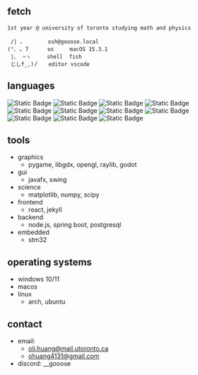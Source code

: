 ## fetch
```
1st year @ university of toronto studying math and physics

 /| ､        osh@gooose.local
(°､ ｡ 7      os     macOS 15.3.1
 |､  ~ヽ     shell  fish
 じしf_,)〳‎‎   editor vscode
```
## languages
![Static Badge](https://img.shields.io/badge/Python-blue?logo=python&logoColor=yellow) ![Static Badge](https://img.shields.io/badge/Java-red?logo=openjdk&logoColor=white) ![Static Badge](https://img.shields.io/badge/TypeScript-%233178C6?logo=typescript&logoColor=white)
 ![Static Badge](https://img.shields.io/badge/Javascript-yellow?logo=javascript&logoColor=white) ![Static Badge](https://img.shields.io/badge/HTML-red?logo=HTML5&logoColor=white) ![Static Badge](https://img.shields.io/badge/CSS-purple?logo=CSS&logoColor=white) ![Static Badge](https://img.shields.io/badge/C%2B%2B-blue?logo=cplusplus&logoColor=white) ![Static Badge](https://img.shields.io/badge/C-lightblue?logo=c&logoColor=white) ![Static Badge](https://img.shields.io/badge/bash-%234EAA25?logo=gnubash&logoColor=white) ![Static Badge](https://img.shields.io/badge/fish%20shell-%2334C534?logo=fishshell&logoColor=white) ![Static Badge](https://img.shields.io/badge/zsh-%23F15A24?logo=zsh&logoColor=white)
## tools
- graphics
  - pygame, libgdx, opengl, raylib, godot
- gui
  - javafx, swing
- science
  - matplotlib, numpy, scipy
- frontend
  - react, jekyll
- backend
  - node.js, spring boot, postgresql
- embedded
  - stm32
## operating systems
- windows 10/11
- macos
- linux
  - arch, ubuntu

## contact
- email:
  - oli.huang@mail.utoronto.ca
  - ohuang4131@gmail.com
- discord: __gooose
